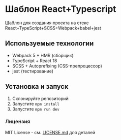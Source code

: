 # Шаблон React+Typescript

Шаблон для создания проекта на стеке React+TypeScript+SCSS+Webpack+babel+jest

## Используемые технологии
- Webpack 5 + HMR (сборщик)
- TypeScript + React 18
- SCSS + Autoprefixing (CSS-препроцессор)
- jest (тестирование)

## Установка и запуск

1. Склонируйте репозиторий
2. Запустите `npm install`
3. Запустите `npm run dev`

### Лицензия
MIT License - см. [LICENSE.md](LICENSE.md) для деталей
